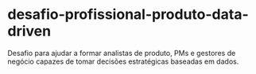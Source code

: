 # desafio-profissional-produto-data-driven
Desafio para ajudar a formar analistas de produto, PMs e gestores de negócio capazes de tomar decisões estratégicas baseadas em dados.
